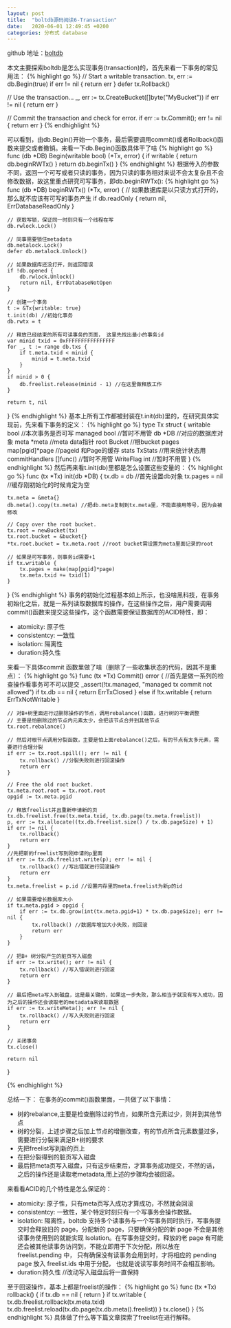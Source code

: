 ```yaml
---
layout: post
title:  "boltdb源码阅读6-Transaction"
date:   2020-06-01 12:49:45 +0200
categories: 分布式 database
---
```

github 地址：[boltdb](https://github.com/boltdb/bolt)

本文主要探索boltdb是怎么实现事务(transaction)的，首先来看一下事务的常见用法：
{% highlight go %}
// Start a writable transaction.
tx, err := db.Begin(true)
if err != nil {
    return err
}
defer tx.Rollback()

// Use the transaction...
_, err := tx.CreateBucket([]byte("MyBucket"))
if err != nil {
    return err
}

// Commit the transaction and check for error.
if err := tx.Commit(); err != nil {
    return err
}
{% endhighlight %}

可以看到，由db.Begin()开始一个事务，最后需要调用commit()或者Rollback()函数来提交或者撤销。来看一下db.Begin()函数具体干了啥
{% highlight go %}
func (db *DB) Begin(writable bool) (*Tx, error) {
	if writable {
		return db.beginRWTx()
	}
	return db.beginTx()
}
{% endhighlight %}
根据传入的参数不同，返回一个可写或者只读的事务，因为只读的事务相对来说不会太复杂且不会修改数据，故这里重点研究可写事务，即db.beginRWTx():
{% highlight go %}
func (db *DB) beginRWTx() (*Tx, error) {
	// 如果数据库是以只读方式打开的，那么就不应该有可写的事务产生
	if db.readOnly {
		return nil, ErrDatabaseReadOnly
	}

	// 获取写锁，保证同一时刻只有一个线程在写
	db.rwlock.Lock()

	// 同事需要锁住metadata
	db.metalock.Lock()
	defer db.metalock.Unlock()

	// 如果数据库还没打开，则返回错误
	if !db.opened {
		db.rwlock.Unlock()
		return nil, ErrDatabaseNotOpen
	}

	// 创建一个事务
	t := &Tx{writable: true}
	t.init(db) //初始化事务
	db.rwtx = t

	// 释放已经结束的所有可读事务的页面， 这里先找出最小的事务id
	var minid txid = 0xFFFFFFFFFFFFFFFF
	for _, t := range db.txs {
		if t.meta.txid < minid {
			minid = t.meta.txid
		}
	}
	if minid > 0 {
		db.freelist.release(minid - 1) //在这里做释放工作
	}

	return t, nil
}
{% endhighlight %}
基本上所有工作都被封装在t.init(db)里的，在研究具体实现前，先来看下事务的定义：
{% highlight go %}
type Tx struct {
	writable       bool //本次事务是否可写
	managed        bool //暂时不用管
	db             *DB //对应的数据库对象
	meta           *meta //meta data指针
	root           Bucket //根bucket
	pages          map[pgid]*page //pageid 和Page的缓存
	stats          TxStats //用来统计状态用
	commitHandlers []func() //暂时不用管
	WriteFlag int //暂时不用管
}
{% endhighlight %}
然后再来看t.init(db)里都是怎么设置这些变量的：
{% highlight go %}
func (tx *Tx) init(db *DB) {
	tx.db = db //首先设置db对象
	tx.pages = nil //缓存刚初始化的时候肯定为空

	tx.meta = &meta{}
	db.meta().copy(tx.meta) //把db.meta复制到tx.meta里，不能直接用等号，因为会被修改

	// Copy over the root bucket.
	tx.root = newBucket(tx)
	tx.root.bucket = &bucket{}
	*tx.root.bucket = tx.meta.root //root bucket需设置为meta里面记录的root

	// 如果是可写事务，则事务id需要+1
	if tx.writable {
		tx.pages = make(map[pgid]*page)
		tx.meta.txid += txid(1)
	}
}
{% endhighlight %}
事务的初始化过程基本如上所示，也没啥黑科技，在事务初始化之后，就是一系列读取数据库的操作，在这些操作之后，用户需要调用commit()函数来提交这些操作，这个函数需要保证数据库的ACID特性，即：
- atomicity: 原子性
- consistentcy: 一致性
- isolation: 隔离性
- duration:持久性

来看一下具体commit 函数里做了啥（删除了一些收集状态的代码，因其不是重点）：
{% highlight go %}
func (tx *Tx) Commit() error {
	//首先是做一系列的检查操作看事务可不可以提交
	_assert(!tx.managed, "managed tx commit not allowed")
	if tx.db == nil {
		return ErrTxClosed
	} else if !tx.writable {
		return ErrTxNotWritable
	}

	// 对B+树里面进行过删除操作的节点，调用rebalance()函数，进行树的平衡调整
	// 主要是怕删除过的节点内元素太少，会把该节点合并到其他节点
	tx.root.rebalance()

	// 然后对根节点调用分裂函数，主要是怕上面rebalance()之后，有的节点有太多元素，需要进行合理分裂
	if err := tx.root.spill(); err != nil {
		tx.rollback() //分裂失败则进行回滚操作
		return err
	}

	// Free the old root bucket.
	tx.meta.root.root = tx.root.root
	opgid := tx.meta.pgid

	// 释放freelist并且重新申请新的页
	tx.db.freelist.free(tx.meta.txid, tx.db.page(tx.meta.freelist))
	p, err := tx.allocate((tx.db.freelist.size() / tx.db.pageSize) + 1)
	if err != nil {
		tx.rollback()
		return err
	}
	//先把新的freelist写到刚申请的p里面
	if err := tx.db.freelist.write(p); err != nil {
		tx.rollback() //写出错就进行回滚操作
		return err
	}
	tx.meta.freelist = p.id //设置内存里的meta.freelist为新p的id

	// 如果需要增长数据库大小
	if tx.meta.pgid > opgid {
		if err := tx.db.grow(int(tx.meta.pgid+1) * tx.db.pageSize); err != nil {
			tx.rollback() //数据库增加大小失败，则回滚
			return err
		}
	}

	// 把B+ 树分裂产生的脏页写入磁盘
	if err := tx.write(); err != nil {
		tx.rollback() //写入错误则进行回滚
		return err
	}

	// 最后把meta写入到磁盘，这是最关键的，如果这一步失败，那么相当于就没有写入成功，因为之后的操作还会读取老的metadata来读取数据
	if err := tx.writeMeta(); err != nil {
		tx.rollback() //写入失败则进行回滚
		return err
	}

	// 关闭事务
	tx.close()

	return nil
}

{% endhighlight %}

总结一下：
在事务的commit()函数里面，一共做了以下事情：
- 树的rebalance,主要是检查删除过的节点，如果所含元素过少，则并到其他节点
- 树的分裂，上述步骤之后加上节点的增删改查，有的节点所含元素数量过多，需要进行分裂来满足B+树的要求
- 先把freelist写到新的页上
- 在把分裂得到的脏页写入磁盘
- 最后把meta页写入磁盘，只有这步结束后，才算事务成功提交，不然的话，之后的操作还是读取老metadata,而上述的步骤均会被回滚。

来看看ACID的几个特性是怎么保证的：
- atomicity: 原子性，只有meta页写入成功才算成功，不然就会回滚
- consistentcy: 一致性，某个特定时刻只有一个写事务会操作数据。
- isolation: 隔离性，boltdb 支持多个读事务与一个写事务同时执行，写事务提交时会释放旧的 page，分配新的 page，只要确保分配的新 page 不会是其他读事务使用到的就能实现 Isolation。在写事务提交时，释放的老 page 有可能还会被其他读事务访问到，不能立即用于下次分配，所以放在 freelist.pending 中， 只有确保没有读事务会用到时，才将相应的 pending page 放入 freelist.ids 中用于分配， 也就是说读写事务时间不会相互影响。
- duration:持久性 //改动写入磁盘后将一直保持

至于回滚操作，基本上都是freelist的操作：
{% highlight go %}
func (tx *Tx) rollback() {
	if tx.db == nil {
		return
	}
	if tx.writable {
		tx.db.freelist.rollback(tx.meta.txid)
		tx.db.freelist.reload(tx.db.page(tx.db.meta().freelist))
	}
	tx.close()
}
{% endhighlight %}
具体做了什么等下篇文章探索了freelist在进行解释。
